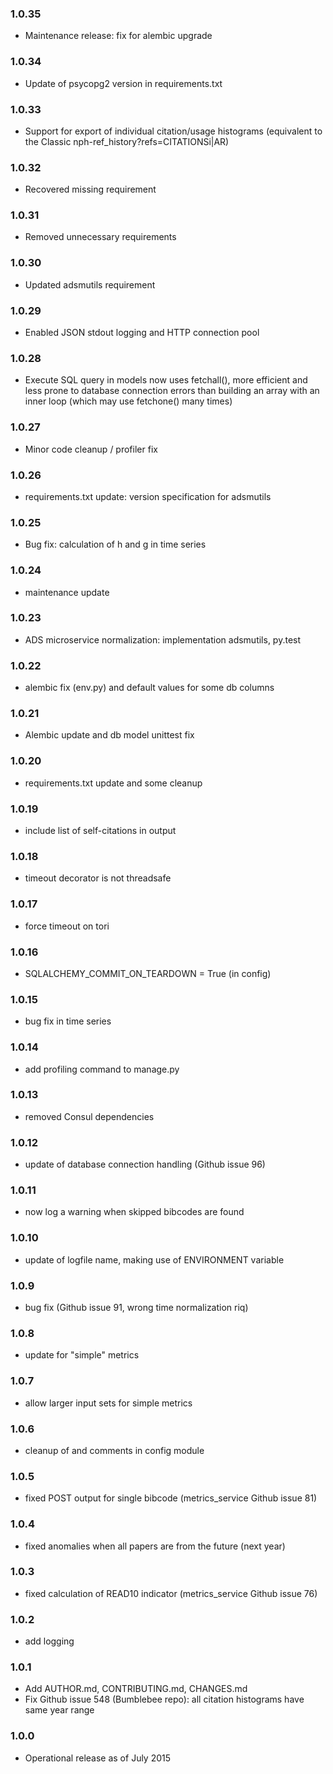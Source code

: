 ### 1.0.35

* Maintenance release: fix for alembic upgrade

### 1.0.34

* Update of psycopg2 version in requirements.txt

### 1.0.33

* Support for export of individual citation/usage histograms (equivalent to the Classic nph-ref_history?refs=CITATIONSi|AR) 

### 1.0.32
 
* Recovered missing requirement

### 1.0.31
 
* Removed unnecessary requirements

### 1.0.30
 
* Updated adsmutils requirement

### 1.0.29
 
* Enabled JSON stdout logging and HTTP connection pool

### 1.0.28

* Execute SQL query in models now uses fetchall(), more efficient and less prone 
  to database connection errors than building an array with an inner loop (which
  may use fetchone() many times)

### 1.0.27

* Minor code cleanup / profiler fix

### 1.0.26

* requirements.txt update: version specification for adsmutils

### 1.0.25

* Bug fix: calculation of h and g in time series

### 1.0.24

* maintenance update

### 1.0.23

* ADS microservice normalization: implementation adsmutils, py.test

### 1.0.22

* alembic fix (env.py) and default values for some db columns

### 1.0.21

* Alembic update and db model unittest fix

### 1.0.20

* requirements.txt update and some cleanup

### 1.0.19

* include list of self-citations in output

### 1.0.18

* timeout decorator is not threadsafe 

### 1.0.17

* force timeout on tori

### 1.0.16

* SQLALCHEMY_COMMIT_ON_TEARDOWN = True (in config)

### 1.0.15

* bug fix in time series

### 1.0.14

* add profiling command to manage.py

### 1.0.13

* removed Consul dependencies

### 1.0.12

* update of database connection handling (Github issue 96)

### 1.0.11

* now log a warning when skipped bibcodes are found

### 1.0.10

* update of logfile name, making use of ENVIRONMENT variable

### 1.0.9

* bug fix (Github issue 91, wrong time normalization riq)

### 1.0.8

* update for "simple" metrics

### 1.0.7

* allow larger input sets for simple metrics

### 1.0.6

* cleanup of and comments in config module

### 1.0.5

* fixed POST output for single bibcode (metrics_service Github issue 81)

### 1.0.4

* fixed anomalies when all papers are from the future (next year)

### 1.0.3

* fixed calculation of READ10 indicator (metrics_service Github issue 76)

### 1.0.2

* add logging

### 1.0.1

* Add AUTHOR.md, CONTRIBUTING.md, CHANGES.md
* Fix Github issue 548 (Bumblebee repo): all citation histograms have same year range

### 1.0.0

* Operational release as of July 2015
